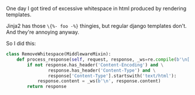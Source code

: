 One day I got tired of excessive whitespace in html produced by rendering templates.

Jinja2 has those `\{%- foo -%}` thingies, but regular django templates don't. And they're annoying anyway.

So I did this:

```python
class RemoveWhitespace(MiddlewareMixin):
    def process_response(self, request, response, _ws=re.compile(b'\n[ \t\r\n]+').sub):
        if not response.has_header('Content-Encoding') and \
                response.has_header('Content-Type') and \
                response['Content-Type'].startswith('text/html'):
            response.content = _ws(b'\n', response.content)
        return response
```
